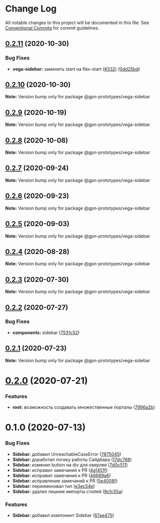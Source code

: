 # Change Log

All notable changes to this project will be documented in this file.
See [Conventional Commits](https://conventionalcommits.org) for commit guidelines.

## [0.2.11](https://github.com/gpn-prototypes/vega-ui/compare/@gpn-prototypes/vega-sidebar@0.2.10...@gpn-prototypes/vega-sidebar@0.2.11) (2020-10-30)


### Bug Fixes

* **vega-sidebar:** заменить start на flex-start ([#332](https://github.com/gpn-prototypes/vega-ui/issues/332)) ([0dd25bd](https://github.com/gpn-prototypes/vega-ui/commit/0dd25bdaad3ca5af03ab3a8f1290dad0f7cdf761))





## [0.2.10](https://github.com/gpn-prototypes/vega-ui/compare/@gpn-prototypes/vega-sidebar@0.2.9...@gpn-prototypes/vega-sidebar@0.2.10) (2020-10-30)

**Note:** Version bump only for package @gpn-prototypes/vega-sidebar





## [0.2.9](https://github.com/gpn-prototypes/vega-ui/compare/@gpn-prototypes/vega-sidebar@0.2.8...@gpn-prototypes/vega-sidebar@0.2.9) (2020-10-19)

**Note:** Version bump only for package @gpn-prototypes/vega-sidebar





## [0.2.8](https://github.com/gpn-prototypes/vega-ui/compare/@gpn-prototypes/vega-sidebar@0.2.7...@gpn-prototypes/vega-sidebar@0.2.8) (2020-10-08)

**Note:** Version bump only for package @gpn-prototypes/vega-sidebar





## [0.2.7](https://github.com/gpn-prototypes/vega-ui/compare/@gpn-prototypes/vega-sidebar@0.2.6...@gpn-prototypes/vega-sidebar@0.2.7) (2020-09-24)

**Note:** Version bump only for package @gpn-prototypes/vega-sidebar





## [0.2.6](https://github.com/gpn-prototypes/vega-ui/compare/@gpn-prototypes/vega-sidebar@0.2.5...@gpn-prototypes/vega-sidebar@0.2.6) (2020-09-23)

**Note:** Version bump only for package @gpn-prototypes/vega-sidebar





## [0.2.5](https://github.com/gpn-prototypes/vega-ui/compare/@gpn-prototypes/vega-sidebar@0.2.4...@gpn-prototypes/vega-sidebar@0.2.5) (2020-09-03)

**Note:** Version bump only for package @gpn-prototypes/vega-sidebar





## [0.2.4](https://github.com/gpn-prototypes/vega-ui/compare/@gpn-prototypes/vega-sidebar@0.2.3...@gpn-prototypes/vega-sidebar@0.2.4) (2020-08-28)

**Note:** Version bump only for package @gpn-prototypes/vega-sidebar





## [0.2.3](https://github.com/gpn-prototypes/vega-ui/compare/@gpn-prototypes/vega-sidebar@0.2.2...@gpn-prototypes/vega-sidebar@0.2.3) (2020-07-30)

**Note:** Version bump only for package @gpn-prototypes/vega-sidebar





## [0.2.2](https://github.com/gpn-prototypes/vega-ui/compare/@gpn-prototypes/vega-sidebar@0.2.1...@gpn-prototypes/vega-sidebar@0.2.2) (2020-07-27)


### Bug Fixes

* **components:** sidebar ([7531c52](https://github.com/gpn-prototypes/vega-ui/commit/7531c52e03dc6b19351ebd11d068073d3210cf65))





## [0.2.1](https://github.com/gpn-prototypes/vega-ui/compare/@gpn-prototypes/vega-sidebar@0.2.0...@gpn-prototypes/vega-sidebar@0.2.1) (2020-07-23)

**Note:** Version bump only for package @gpn-prototypes/vega-sidebar





# [0.2.0](https://github.com/gpn-prototypes/vega-ui/compare/@gpn-prototypes/vega-sidebar@0.1.0...@gpn-prototypes/vega-sidebar@0.2.0) (2020-07-21)


### Features

* **root:** возможность создавать множественные порталы ([7996a2b](https://github.com/gpn-prototypes/vega-ui/commit/7996a2bae82f938d31797fd5d7ae362fbbf87014))





# 0.1.0 (2020-07-13)


### Bug Fixes

* **Sidebar:** добавил UnreachableCaseError ([7875045](https://github.com/gpn-prototypes/vega-ui/commit/787504506902ffd361a52d0a80f2662e794c81f3))
* **Sidebar:** доработал логику работы Сайдбара ([17dc788](https://github.com/gpn-prototypes/vega-ui/commit/17dc7884347abc6b9acfdbe24cfdef2deb794e72))
* **Sidebar:** изменил button на div для оверлея ([7d0c511](https://github.com/gpn-prototypes/vega-ui/commit/7d0c51168749d87d2853fe1e34e0ce0a21a69de6))
* **Sidebar:** исправил замечания к PR ([4a1451f](https://github.com/gpn-prototypes/vega-ui/commit/4a1451fb4cfb343c3aba200f895b4eb05c2e0518))
* **Sidebar:** исправил замечания к PR ([46689a6](https://github.com/gpn-prototypes/vega-ui/commit/46689a6a0f59e7897ca3b4897390606141de6172))
* **Sidebar:** исправление замечаний к PR ([5e4008f](https://github.com/gpn-prototypes/vega-ui/commit/5e4008f80bf497f40e9d9261879e26992339e92d))
* **Sidebar:** переименовал тип ([e3ec54e](https://github.com/gpn-prototypes/vega-ui/commit/e3ec54e9c03c8445c358ef3e6d12a733ede3e06e))
* **Sidebar:** удалил лишние импорты стилей ([9cfc55a](https://github.com/gpn-prototypes/vega-ui/commit/9cfc55a6e1efbbb8b8d17cef672680d02da88c82))


### Features

* **Sidebar:** добавил компонент Sidebar ([67ae475](https://github.com/gpn-prototypes/vega-ui/commit/67ae47572df48e4dc519a9f50e1658eefb477613))
